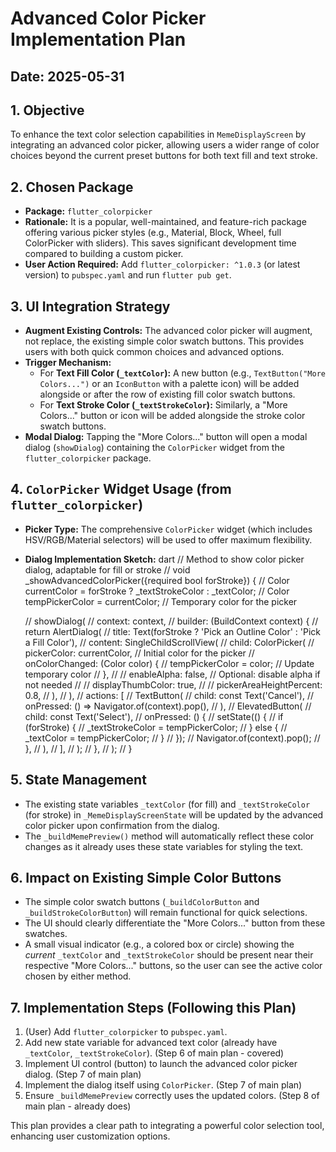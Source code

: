 # Advanced Color Picker Implementation Plan

## Date: 2025-05-31

## 1. Objective
To enhance the text color selection capabilities in `MemeDisplayScreen` by integrating an advanced color picker, allowing users a wider range of color choices beyond the current preset buttons for both text fill and text stroke.

## 2. Chosen Package
*   **Package:** `flutter_colorpicker`
*   **Rationale:** It is a popular, well-maintained, and feature-rich package offering various picker styles (e.g., Material, Block, Wheel, full ColorPicker with sliders). This saves significant development time compared to building a custom picker.
*   **User Action Required:** Add `flutter_colorpicker: ^1.0.3` (or latest version) to `pubspec.yaml` and run `flutter pub get`.

## 3. UI Integration Strategy

*   **Augment Existing Controls:** The advanced color picker will augment, not replace, the existing simple color swatch buttons. This provides users with both quick common choices and advanced options.
*   **Trigger Mechanism:**
    *   For **Text Fill Color (`_textColor`):** A new button (e.g., `TextButton("More Colors...")` or an `IconButton` with a palette icon) will be added alongside or after the row of existing fill color swatch buttons.
    *   For **Text Stroke Color (`_textStrokeColor`):** Similarly, a "More Colors..." button or icon will be added alongside the stroke color swatch buttons.
*   **Modal Dialog:** Tapping the "More Colors..." button will open a modal dialog (`showDialog`) containing the `ColorPicker` widget from the `flutter_colorpicker` package.

## 4. `ColorPicker` Widget Usage (from `flutter_colorpicker`)

*   **Picker Type:** The comprehensive `ColorPicker` widget (which includes HSV/RGB/Material selectors) will be used to offer maximum flexibility.
*   **Dialog Implementation Sketch:**
    dart
    // Method to show color picker dialog, adaptable for fill or stroke
    // void _showAdvancedColorPicker({required bool forStroke}) {
    //   Color currentColor = forStroke ? _textStrokeColor : _textColor;
    //   Color tempPickerColor = currentColor; // Temporary color for the picker

    //   showDialog(
    //     context: context,
    //     builder: (BuildContext context) {
    //       return AlertDialog(
    //         title: Text(forStroke ? 'Pick an Outline Color' : 'Pick a Fill Color'),
    //         content: SingleChildScrollView(
    //           child: ColorPicker(
    //             pickerColor: currentColor, // Initial color for the picker
    //             onColorChanged: (Color color) {
    //               tempPickerColor = color; // Update temporary color
    //             },
    //             // enableAlpha: false, // Optional: disable alpha if not needed
    //             // displayThumbColor: true,
    //             // pickerAreaHeightPercent: 0.8,
    //           ),
    //         ),
    //         actions: <Widget>[
    //           TextButton(
    //             child: const Text('Cancel'),
    //             onPressed: () => Navigator.of(context).pop(),
    //           ),
    //           ElevatedButton(
    //             child: const Text('Select'),
    //             onPressed: () {
    //               setState(() {
    //                 if (forStroke) {
    //                   _textStrokeColor = tempPickerColor;
    //                 } else {
    //                   _textColor = tempPickerColor;
    //                 }
    //               });
    //               Navigator.of(context).pop();
    //             },
    //           ),
    //         ],
    //       );
    //     },
    //   );
    // }
    

## 5. State Management

*   The existing state variables `_textColor` (for fill) and `_textStrokeColor` (for stroke) in `_MemeDisplayScreenState` will be updated by the advanced color picker upon confirmation from the dialog.
*   The `_buildMemePreview()` method will automatically reflect these color changes as it already uses these state variables for styling the text.

## 6. Impact on Existing Simple Color Buttons

*   The simple color swatch buttons (`_buildColorButton` and `_buildStrokeColorButton`) will remain functional for quick selections.
*   The UI should clearly differentiate the "More Colors..." button from these swatches.
*   A small visual indicator (e.g., a colored box or circle) showing the *current* `_textColor` and `_textStrokeColor` should be present near their respective "More Colors..." buttons, so the user can see the active color chosen by either method.

## 7. Implementation Steps (Following this Plan)

1.  (User) Add `flutter_colorpicker` to `pubspec.yaml`.
2.  Add new state variable for advanced text color (already have `_textColor`, `_textStrokeColor`). (Step 6 of main plan - covered)
3.  Implement UI control (button) to launch the advanced color picker dialog. (Step 7 of main plan)
4.  Implement the dialog itself using `ColorPicker`. (Step 7 of main plan)
5.  Ensure `_buildMemePreview` correctly uses the updated colors. (Step 8 of main plan - already does)

This plan provides a clear path to integrating a powerful color selection tool, enhancing user customization options.

